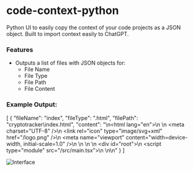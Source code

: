 # code-context-python
Python UI to easily copy the context of your code projects as a JSON object. Built to import context easily to ChatGPT.

### Features
- Outputs a list of files with JSON objects for:
  - File Name
  - File Type
  - File Path
  - File Content
  
### Example Output:
[
  {
    "fileName": "index",
    "fileType": ".html",
    "filePath": "cryptotracker\\index.html",
    "content": "<!DOCTYPE html>\n<html lang=\"en\">\n  <head>\n    <meta charset=\"UTF-8\" />\n    <link rel=\"icon\" type=\"image/svg+xml\" href=\"/logo.png\" />\n    <meta name=\"viewport\" content=\"width=device-width, initial-scale=1.0\" />\n    <title>CryptoTracker</title>\n  </head>\n  <body>\n    <div id=\"root\"></div>\n    <script type=\"module\" src=\"/src/main.tsx\"></script>\n  </body>\n</html>\n"
  }
]

![Interface](https://firebasestorage.googleapis.com/v0/b/portfolio-3aa67.appspot.com/o/gallery%2Fcode-context%2Ftree.png?alt=media)
